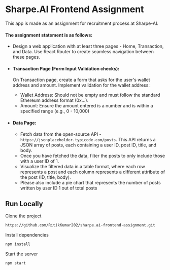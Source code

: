 # Sharpe.AI Frontend Assignment
This app is made as an assignment for recruitment process at Sharpe-AI.

#### The assignment statement is as follows:
- Design a web application with at least three pages - Home, Transaction, and Data. Use React Router to create seamless navigation between these pages.

- #### Transaction Page (Form Input Validation checks):
  On Transaction page, create a form that asks for the user's wallet address and amount. Implement validation for the wallet address:
  - Wallet Address: Should not be empty and must follow the standard Ethereum address format (0x...).
  - Amount: Ensure the amount entered is a number and is within a specified range (e.g., 0 - 10,000)

- #### Data Page:
  - Fetch data from the open-source API - `https://jsonplaceholder.typicode.com/posts`. This API returns a JSON array of posts, each containing a user ID, post ID, title, and body.
  - Once you have fetched the data, filter the posts to only include those with a user ID of 1.
   - Visualize the filtered data in a table format, where each row represents a post and each column represents a different attribute of the post (ID, title, body).
   - Please also include a pie chart that represents the number of posts written by user ID 1 out of total posts
  


## Run Locally

Clone the project

```bash
https://github.com/RitikKumar202/sharpe.ai-frontend-assignment.git
```

Install dependencies

```bash
npm install
```

Start the server

```bash
npm start
```

